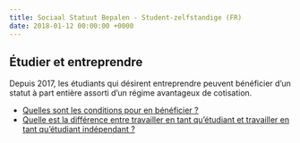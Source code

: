 ```yaml
---
title: Sociaal Statuut Bepalen - Student-zelfstandige (FR)
date: 2018-01-12 00:00:00 +0000
---
```

## Étudier et entreprendre

Depuis 2017, les étudiants qui désirent entreprendre peuvent bénéficier d’un statut à part entière assorti d’un régime avantageux de cotisation.

* [Quelles sont les conditions pour en      bénéficier ?](https://blog.xerius.be/debutant/etudier-et-entreprendre)
* [Quelle est la différence entre travailler en tant qu’étudiant et travailler en tant qu’étudiant indépendant ?](https://blog.xerius.be/debutant/travailler-comme-etudiant-apercu-des-possibilites)

  